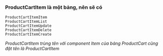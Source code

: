 ### ProductCartItem là một bảng, nên sẽ có 
```
ProductCartItemItem 
ProductCartItemList 
ProductCartItemUpdate 
ProductCartItemDelete 
ProductCartItemCreate
```

*ProductCartItem trùng tên với component Item của bảng ProductCart cũng đặt tên là ProductCartItem*
